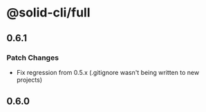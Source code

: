 # @solid-cli/full

## 0.6.1

### Patch Changes

- Fix regression from 0.5.x (.gitignore wasn't being written to new projects)

## 0.6.0
